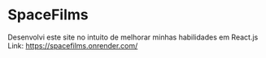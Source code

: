 ﻿# SpaceFilms

 Desenvolvi este site no intuito de melhorar minhas habilidades em React.js
 Link: https://spacefilms.onrender.com/
